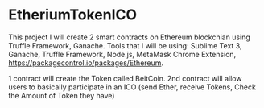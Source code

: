 # EtheriumTokenICO
This project I will create 2 smart contracts on Ethereum blockchian using Truffle Framework, Ganache. Tools that I will be using: Sublime Text 3, Ganache, Truffle Framework, Node.js, MetaMask Chrome Extension, https://packagecontrol.io/packages/Ethereum. 

1 contract will create the Token called BeitCoin. 2nd contract will allow users to basically participate in an ICO (send Ether, receive Tokens, Check the Amount of Token they have)
